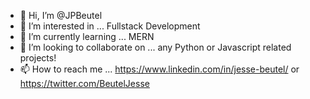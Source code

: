 - 👋 Hi, I’m @JPBeutel
- 👀 I’m interested in ... Fullstack Development
- 🌱 I’m currently learning ... MERN
- 💞️ I’m looking to collaborate on ... any Python or Javascript related projects!
- 📫 How to reach me ... https://www.linkedin.com/in/jesse-beutel/ or https://twitter.com/BeutelJesse

<!---
JPBeutel/JPBeutel is a ✨ special ✨ repository because its `README.md` (this file) appears on your GitHub profile.
You can click the Preview link to take a look at your changes.
--->
